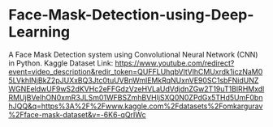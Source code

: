 # Face-Mask-Detection-using-Deep-Learning
 A Face Mask Detection system using Convolutional Neural Network (CNN) in Python. 
 Kaggle Dataset Link: https://www.youtube.com/redirect?event=video_description&redir_token=QUFFLUhqbVltVlhCMUxrdk1iczNaM05LVkhlNjBkZ2pJUXxBQ3Jtc0tuUVBnWmlEMkRqNUxnVE90SC1sbFNidUNZWGNEeldwUF9wS2dKVHc2eFFGdzVzeHVLaUdVdjdnZGw2T19uT1BlRHMxdlRMUjBVelhON0xmR3JLSm01WFBSZmhBVHljSXQ0N0ZPdGx5THd5UmF0bnhJQQ&q=https%3A%2F%2Fwww.kaggle.com%2Fdatasets%2Fomkargurav%2Fface-mask-dataset&v=-6K6-qQrIWc
 

